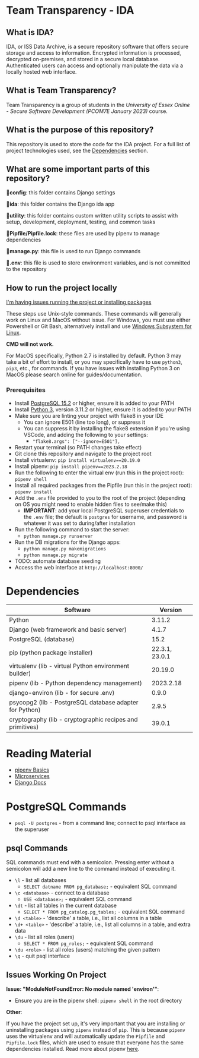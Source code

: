 # Team Transparency - IDA

## What is IDA?

IDA, or ISS Data Archive, is a secure repository software that offers secure storage and access to information. Encrypted information is processed, decrypted on-premises, and stored in a secure local database. Authenticated users can access and optionally manipulate the data via a locally hosted web interface.

## What is Team Transparency?

Team Transparency is a group of students in the _University of Essex Online - Secure Software Development (PCOM7E January 2023)_ course.

## What is the purpose of this repository?

This repository is used to store the code for the IDA project. For a full list of project technologies used, see the [Dependencies](#dependencies) section.

## What are some important parts of this repository?

📁**config**: this folder contains Django settings

📁**ida**: this folder contains the Django ida app

📁**utility**: this folder contains custom written utility scripts to assist with setup, development, deployment, testing, and common tasks

📄**Pipfile/Pipfile.lock**: these files are used by pipenv to manage dependencies

📄**manage.py**: this file is used to run Django commands

📄**.env**: this file is used to store environment variables, and is not committed to the repository

## How to run the project locally

[I'm having issues running the project or installing packages](#issues-working-on-project)

These steps use Unix-style commands. These commands will generally work on Linux and MacOS without issue. For Windows, you must use either Powershell or Git Bash, alternatively install and use [Windows Subsystem for Linux](https://learn.microsoft.com/en-us/windows/wsl/install).

**CMD will not work.**

For MacOS specifically, Python 2.7 is installed by default. Python 3 may take a bit of effort to install, or you may specifically have to use `python3`, `pip3`, etc., for commands. If you have issues with installing Python 3 on MacOS please search online for guides/documentation.

### Prerequisites

- Install [PostgreSQL 15.2](https://www.postgresql.org/download/) or higher, ensure it is added to your PATH
- Install [Python 3](https://www.python.org/downloads/), version 3.11.2 or higher, ensure it is added to your PATH
- Make sure you are linting your project with flake8 in your IDE
  - You can ignore E501 (line too long), or suppress it
  - You can suppress it by installing the flake8 extension if you're using VSCode, and adding the following to your settings:
    - `"flake8.args": ["--ignore=E501"],`
- Restart your terminal (so PATH changes take effect)
- Git clone this repository and navigate to the project root
- Install virtualenv: `pip install virtualenv==20.19.0`
- Install pipenv: `pip install pipenv==2023.2.18`
- Run the following to enter the virtual env (run this in the project root): `pipenv shell`
- Install all required packages from the Pipfile (run this in the project root): `pipenv install`
- Add the `.env` file provided to you to the root of the project (depending on OS you might need to enable hidden files to see/make this)
  - **IMPORTANT**: add your local PostgreSQL superuser credentials to the `.env` file; the default is `postgres` for username, and password is whatever it was set to during/after installation
- Run the following command to start the server:
  - `python manage.py runserver`
- Run the DB migrations for the Django apps:
  - `python manage.py makemigrations`
  - `python manage.py migrate`
- TODO: automate database seeding
- Access the web interface at `http://localhost:8000/`

# Dependencies

| Software                                                  | Version        |
| --------------------------------------------------------- | -------------- |
| Python                                                    | 3.11.2         |
| Django (web framework and basic server)                   | 4.1.7          |
| PostgreSQL (database)                                     | 15.2           |
| pip (python package installer)                            | 22.3.1, 23.0.1 |
| virtualenv (lib - virtual Python environment builder)     | 20.19.0        |
| pipenv (lib - Python dependency management)               | 2023.2.18      |
| django-environ (lib - for secure .env)                    | 0.9.0          |
| psycopg2 (lib - PostgreSQL database adapter for Python)   | 2.9.5          |
| cryptography (lib - cryptographic recipes and primitives) | 39.0.1         |

# Reading Material

- [pipenv Basics](https://pipenv-fork.readthedocs.io/en/latest/basics.html)
- [Microservices](https://microservices.io/)
- [Django Docs](https://docs.djangoproject.com/en/4.1/)

# PostgreSQL Commands

- `psql -U postgres` - from a command line; connect to psql interface as the superuser

## psql Commands

SQL commands must end with a semicolon. Pressing enter without a semicolon will add a new line to the command instead of executing it.

- `\l` - list all databases
  - `SELECT datname FROM pg_database;` - equivalent SQL command
- `\c <database>` - connect to a database
  - `USE <database>;` - equivalent SQL command
- `\dt` - list all tables in the current database
  - `SELECT * FROM pg_catalog.pg_tables;` - equivalent SQL command
- `\d <table>` - 'describe' a table, i.e., list all columns in a table
- `\d+ <table>` - 'describe' a table, i.e., list all columns in a table, and extra data
- `\du` - list all roles (users)
  - `SELECT * FROM pg_roles;` - equivalent SQL command
- `\du <role>` - list all roles (users) matching the given pattern
- `\q` - quit psql interface

## Issues Working On Project

**Issue: "ModuleNotFoundError: No module named 'environ'"**:

- Ensure you are in the pipenv shell: `pipenv shell` in the root directory

**Other**:

If you have the project set up, it's very important that you are installing or uninstalling packages using `pipenv` instead of `pip`. This is because `pipenv` uses the virtualenv and will automatically update the `Pipfile` and `Pipfile.lock` files, which are used to ensure that everyone has the same dependencies installed. Read more about pipenv [here](https://pipenv-fork.readthedocs.io/en/latest/basics.html).
